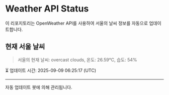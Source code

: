 
# Weather API Status

이 리포지토리는 OpenWeather API를 사용하여 서울의 날씨 정보를 자동으로 업데이트합니다.

## 현재 서울 날씨
> 서울의 현재 날씨: overcast clouds, 온도: 26.59°C, 습도: 54%

⏳ 업데이트 시간: 2025-09-09 06:25:17 (UTC)

---
자동 업데이트 봇에 의해 관리됩니다.
